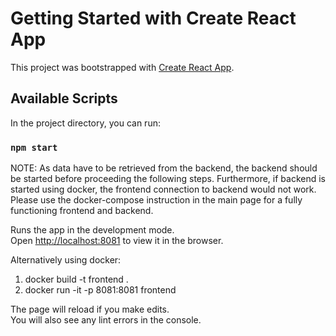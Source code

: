 # Getting Started with Create React App

This project was bootstrapped with [Create React App](https://github.com/facebook/create-react-app).

## Available Scripts

In the project directory, you can run:

### `npm start`

NOTE: As data have to be retrieved from the backend, the backend should be started before proceeding the following steps. Furthermore, if backend is started using docker, the frontend connection to backend would not work. Please use the docker-compose instruction in the main page for a fully functioning frontend and backend.

Runs the app in the development mode.\
Open [http://localhost:8081](http://localhost:8081) to view it in the browser.

Alternatively using docker:

1. docker build -t frontend .
2. docker run -it -p 8081:8081 frontend

The page will reload if you make edits.\
You will also see any lint errors in the console.
